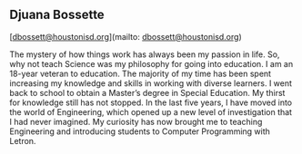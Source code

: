 ## Djuana  Bossette

[dbossett@houstonisd.org](mailto: dbossett@houstonisd.org)

The mystery of how things work has always been my passion in life. So, why not teach Science was my philosophy for going into education.  I am an 18-year veteran to education. The majority of my time has been spent increasing my knowledge and skills in working with diverse learners. I went back to school to obtain a Master’s degree in Special Education.  My thirst for knowledge still has not stopped.  In the last five years, I have moved into the world of Engineering, which opened up a new level of investigation that I had never imagined.  My curiosity has now brought me to teaching Engineering and introducing students to Computer Programming with Letron.
